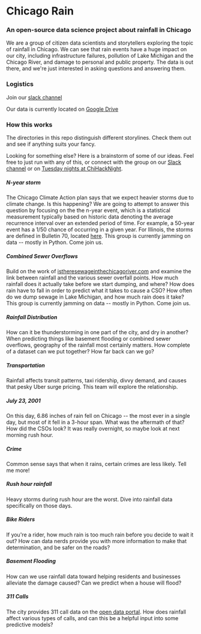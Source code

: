 # Chicago Rain
### An open-source data science project about rainfall in Chicago

We are a group of citizen data scientists and storytellers exploring the topic of rainfall in Chicago.  We can see that rain events have a huge impact on our city, including infrastructure failures, pollution of Lake Michigan and the Chicago River, and damage to personal and public property.  The data is out there, and we're just interested in asking questions and answering them.

### Logistics
Join our [slack channel](https://chihacknight.slack.com/messages/chicago-rain)

Our data is currently located on [Google Drive](https://drive.google.com/folderview?id=0B_QE7itsD1z8Qi1BY2RWU1FRaE0&usp=sharing)

### How this works
The directories in this repo distinguish different storylines.  Check them out and see if anything suits your fancy.

Looking for something else?  Here is a brainstorm of some of our ideas.  Feel free to just run with any of this, or connect with the group on our [Slack channel](https://chihacknight.slack.com/messages/chicago-rain) or on [Tuesday nights at ChiHackNight](https://chihacknight.org).  

##### N-year storm
The Chicago Climate Action plan says that we expect heavier storms due to climate change.  Is this happening?  We are going to attempt to answer this question by focusing on the the n-year event, which is a statistical measurement typically based on historic data denoting the average recurrence interval over an extended period of time.  For example, a 50-year event has a 1/50 chance of occurring in a given year.  For Illinois, the storms are defined in Bulletin 70, located [here](http://www.isws.illinois.edu/atmos/statecli/RF/rf.htm).  This group is currently jamming on data -- mostly in Python.  Come join us.

##### Combined Sewer Overflows
Build on the work of [istheresewageinthechicagoriver.com](http://istheresewageinthechicagoriver.com) and examine the link between rainfall and the various sewer overfall points.  How much rainfall does it actually take before we start dumping, and where?  How does rain have to fall in order to predict what it takes to cause a CSO?  How often do we dump sewage in Lake Michigan, and how much rain does it take?  This group is currently jamming on data -- mostly in Python.  Come join us.

##### Rainfall Distribution
How can it be thunderstorming in one part of the city, and dry in another?  When predicting things like basement flooding or combined sewer overflows, geography of the rainfall most certainly matters.  How complete of a dataset can we put together?  How far back can we go?

##### Transportation
Rainfall affects transit patterns, taxi ridership, divvy demand, and causes that pesky Uber surge pricing.  This team will explore the relationship.

##### July 23, 2001
On this day, 6.86 inches of rain fell on Chicago -- the most ever in a single day, but most of it fell in a 3-hour span.  What was the aftermath of that?  How did the CSOs look?  It was really overnight, so maybe look at next morning rush hour.

##### Crime
Common sense says that when it rains, certain crimes are less likely.  Tell me more!

##### Rush hour rainfall
Heavy storms during rush hour are the worst.  Dive into rainfall data specifically on those days.

##### Bike Riders
If you're a rider, how much rain is too much rain before you decide to wait it out?  How can data nerds provide you with more information to make that determination, and be safer on the roads?

##### Basement Flooding
How can we use rainfall data toward helping residents and businesses alleviate the damage caused?  Can we predict when a house will flood?

##### 311 Calls
The city provides 311 call data on the [open data portal](http://data.cityofchicago.org).  How does rainfall affect various types of calls, and can this be a helpful input into some predictive models?
